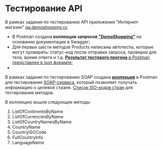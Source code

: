 # Тестирование API
В рамках задания по тестированию API приложения "Интернет-магазин" [qa.demoshopping.ru](https://qa.demoshopping.ru/):  
+ В Postman cоздана **коллекция запросов ["DemoShopping"](https://www.postman.com/planetary-station-89119/my-workspace/collection/e384kuu/demoshopping?action=share&creator=38350593&active-environment=38350593-767f5119-c677-465d-9cbd-26b77d52f7da)** на основании документации в Swagger;
+ Для первых шести методов Products написаны автотесты, которые могут проверять: статус-код после отправки запроса, проверки для тела, время ответа и т.д. [**Результат тестового прогона** в Postman представлен в json формате](https://github.com/ToriMazhar/api/blob/main/DemoShopping.postman_test_run.json);
+   
В рамках задания по тестированию SOAP создана [**коллекция**](https://www.postman.com/planetary-station-89119/my-workspace/collection/ka3k4x2/soap?action=share&creator=38350593) в Postman для тестирования [SOAP-сервиса](http://webservices.oorsprong.org/websamples.countryinfo/CountryInfoService.wso?WSDL), который позволяет получать информацию о целевой стране. [Список ISO-кодов стран](https://en.wikipedia.org/wiki/List_of_ISO_3166_country_codes) для тестирования методов.

В коллекцию вошли следующие методы:  
1. ListOfContinentsByName  
2. ListOfCurrenciesByName  
3. ListOfCountryNamesByName  
4. CountryName  
5. CountryISOCode  
6. FullCountryInfo  
7. LanguageName  
